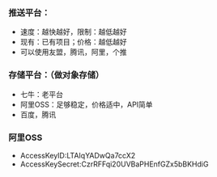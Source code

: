﻿### 推送平台：
  - 速度：越快越好，限制：越低越好
  - 现有：已有项目；价格：越低越好
  - 可以使用友盟，腾讯，阿里，个推

 ### 存储平台：（做对象存储）
  - 七牛：老平台
  - 阿里OSS：足够稳定，价格适中，API简单
  - 百度，腾讯

 ### 阿里OSS
- AccessKeyID:LTAIqYADwQa7ccX2 
- AccessKeySecret:CzrRFFqi20UVBaPHEnfGZx5bBKHdiG
